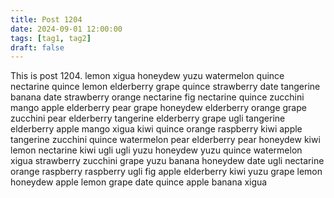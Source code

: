 ```yaml
---
title: Post 1204
date: 2024-09-01 12:00:00
tags: [tag1, tag2]
draft: false
---
```

This is post 1204.
lemon
xigua
honeydew
yuzu
watermelon
quince
nectarine
quince
lemon
elderberry
grape
quince
strawberry
date
tangerine
banana
date
strawberry
orange
nectarine
fig
nectarine
quince
zucchini
mango
apple
elderberry
pear
grape
honeydew
elderberry
orange
grape
zucchini
pear
elderberry
tangerine
elderberry
grape
ugli
tangerine
elderberry
apple
mango
xigua
kiwi
quince
orange
raspberry
kiwi
apple
tangerine
zucchini
quince
watermelon
pear
elderberry
pear
honeydew
kiwi
lemon
nectarine
kiwi
ugli
ugli
yuzu
honeydew
yuzu
quince
watermelon
xigua
strawberry
zucchini
grape
yuzu
banana
honeydew
date
ugli
nectarine
orange
raspberry
raspberry
ugli
fig
apple
elderberry
kiwi
yuzu
grape
lemon
honeydew
apple
lemon
grape
date
quince
apple
banana
xigua
